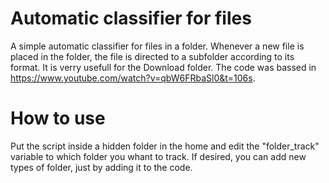 # Automatic classifier for files
A simple automatic classifier for files in a folder. Whenever a new file is placed in the folder, the file is directed to a subfolder according to its format. It is verry usefull for the Download folder. The code was bassed in https://www.youtube.com/watch?v=qbW6FRbaSl0&t=106s.

# How to use
Put the script inside a hidden folder in the home and edit the "folder_track" variable to which folder you whant to track. If desired, you can add new types of folder, just by adding it to the code.


